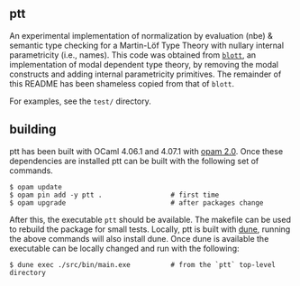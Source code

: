 ## ptt

An experimental implementation of normalization by evaluation (nbe) & semantic type checking for a Martin-Löf
Type Theory with nullary internal parametricity (i.e., names). This code was obtained from
[`blott`](https://github.com/jozefg/blott), an implementation of modal dependent type theory, by removing the
modal constructs and adding internal parametricity primitives. The remainder of this README has been shameless
copied from that of `blott`.

For examples, see the `test/` directory.

## building

ptt has been built with OCaml 4.06.1 and 4.07.1 with [opam 2.0](https://opam.ocaml.org/). Once
these dependencies are installed ptt can be built with the following set of commands.

```
$ opam update
$ opam pin add -y ptt .                 # first time
$ opam upgrade                          # after packages change
```

After this, the executable `ptt` should be available. The makefile can be used to rebuild the
package for small tests. Locally, ptt is built with [dune](https://dune.build), running the above
commands will also install dune. Once dune is available the executable can be locally changed and
run with the following:

```
$ dune exec ./src/bin/main.exe          # from the `ptt` top-level directory
```
